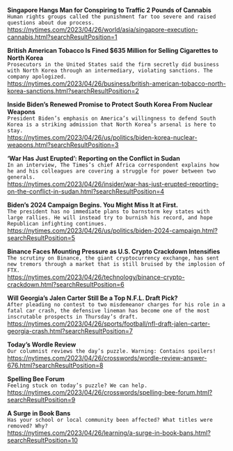 **Singapore Hangs Man for Conspiring to Traffic 2 Pounds of Cannabis**\
`Human rights groups called the punishment far too severe and raised questions about due process.`\
https://nytimes.com/2023/04/26/world/asia/singapore-execution-cannabis.html?searchResultPosition=1

**British American Tobacco Is Fined $635 Million for Selling Cigarettes to North Korea**\
`Prosecutors in the United States said the firm secretly did business with North Korea through an intermediary, violating sanctions. The company apologized.`\
https://nytimes.com/2023/04/26/business/british-american-tobacco-north-korea-sanctions.html?searchResultPosition=2

**Inside Biden’s Renewed Promise to Protect South Korea From Nuclear Weapons**\
`President Biden’s emphasis on America’s willingness to defend South Korea is a striking admission that North Korea’s arsenal is here to stay.`\
https://nytimes.com/2023/04/26/us/politics/biden-korea-nuclear-weapons.html?searchResultPosition=3

**‘War Has Just Erupted’: Reporting on the Conflict in Sudan**\
`In an interview, The Times’s chief Africa correspondent explains how he and his colleagues are covering a struggle for power between two generals.`\
https://nytimes.com/2023/04/26/insider/war-has-just-erupted-reporting-on-the-conflict-in-sudan.html?searchResultPosition=4

**Biden’s 2024 Campaign Begins. You Might Miss It at First.**\
`The president has no immediate plans to barnstorm key states with large rallies. He will instead try to burnish his record, and hope Republican infighting continues.`\
https://nytimes.com/2023/04/26/us/politics/biden-2024-campaign.html?searchResultPosition=5

**Binance Faces Mounting Pressure as U.S. Crypto Crackdown Intensifies**\
`The scrutiny on Binance, the giant cryptocurrency exchange, has sent new tremors through a market that is still bruised by the implosion of FTX.`\
https://nytimes.com/2023/04/26/technology/binance-crypto-crackdown.html?searchResultPosition=6

**Will Georgia’s Jalen Carter Still Be a Top N.F.L. Draft Pick?**\
`After pleading no contest to two misdemeanor charges for his role in a fatal car crash, the defensive lineman has become one of the most inscrutable prospects in Thursday’s draft.`\
https://nytimes.com/2023/04/26/sports/football/nfl-draft-jalen-carter-georgia-crash.html?searchResultPosition=7

**Today’s Wordle Review**\
`Our columnist reviews the day’s puzzle. Warning: Contains spoilers!`\
https://nytimes.com/2023/04/26/crosswords/wordle-review-answer-676.html?searchResultPosition=8

**Spelling Bee Forum**\
`Feeling stuck on today’s puzzle? We can help.`\
https://nytimes.com/2023/04/26/crosswords/spelling-bee-forum.html?searchResultPosition=9

**A Surge in Book Bans**\
`Has your school or local community been affected? What titles were removed? Why?`\
https://nytimes.com/2023/04/26/learning/a-surge-in-book-bans.html?searchResultPosition=10

